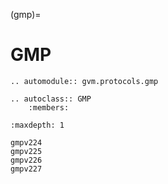 (gmp)=

# GMP

```{eval-rst}
.. automodule:: gvm.protocols.gmp
```

```{eval-rst}
.. autoclass:: GMP
    :members:
```

```{toctree}
:maxdepth: 1

gmpv224
gmpv225
gmpv226
gmpv227
```

